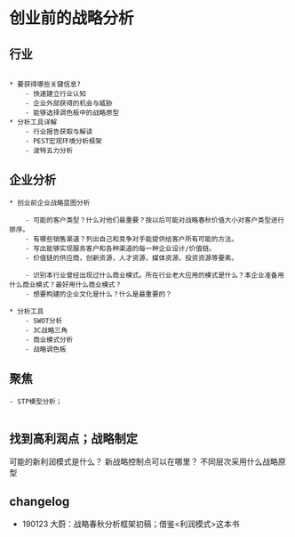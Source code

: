# 创业前的战略分析

## 行业

```

* 要获得哪些关键信息?
    - 快速建立行业认知  
    - 企业外部获得的机会与威胁
    - 能够选择调色板中的战略原型
* 分析工具详解
    - 行业报告获取与解读
    - PEST宏观环境分析框架
    - 波特五力分析

```


## 企业分析

```
* 创业前企业战略蓝图分析

    - 可能的客户类型？什么对他们最重要？按以后可能对战略春秋价值大小对客户类型进行排序。
    - 有哪些销售渠道？列出自己和竞争对手能提供给客户所有可能的方法。
    - 写出能够实现服务客户和各种渠道的每一种企业设计/价值链。
    - 价值链的供应商，创新资源，人才资源，媒体资源，投资资源等要素。

    - 识别本行业曾经出现过什么商业模式。所在行业老大应用的模式是什么？本企业准备用什么商业模式？最好用什么商业模式？
    - 想要构建的企业文化是什么？什么是最重要的？

* 分析工具
    - SWOT分析
    - 3C战略三角
    - 商业模式分析
    - 战略调色板

```

## 聚焦

```
- STP模型分析；


```


## 找到高利润点；战略制定

可能的新利润模式是什么？
新战略控制点可以在哪里？
不同层次采用什么战略原型

## changelog

- 190123 大蔚：战略春秋分析框架初稿；借鉴<利润模式>这本书